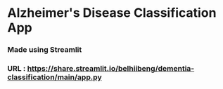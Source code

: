 # Alzheimer's Disease Classification App
### Made using Streamlit
### URL : https://share.streamlit.io/belhiibeng/dementia-classification/main/app.py
